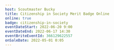 ```yaml
---
host: Scoutmaster Bucky
title: Citizenship in Society Merit Badge Online
online: true
badge: citizenship-in-society
eventDateStart: 2022-06-20 9:00
eventDateEnd: 2022-06-17 14:30
eventBriteEventId: 366129622557
onSaleDate: 2022-05-01 0:05
---
```

